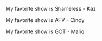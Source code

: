 My favorite show is Shameless - Kaz

My favorite show is AFV - Cindy

My favorite show is GOT - Maliq 